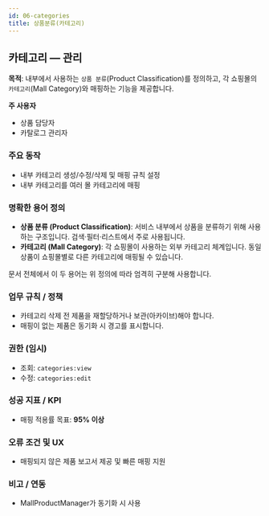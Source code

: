 ```yaml
---
id: 06-categories
title: 상품분류(카테고리)
---
```


## 카테고리 — 관리

**목적**: 내부에서 사용하는 `상품 분류`(Product Classification)를 정의하고, 각 쇼핑몰의 `카테고리`(Mall Category)와 매핑하는 기능을 제공합니다.

**주 사용자**

- 상품 담당자
- 카탈로그 관리자

### 주요 동작

- 내부 카테고리 생성/수정/삭제 및 매핑 규칙 설정
- 내부 카테고리를 여러 몰 카테고리에 매핑

### 명확한 용어 정의

- **상품 분류 (Product Classification)**: 서비스 내부에서 상품을 분류하기 위해 사용하는 구조입니다. 검색·필터·리스트에서 주로 사용됩니다.
- **카테고리 (Mall Category)**: 각 쇼핑몰이 사용하는 외부 카테고리 체계입니다. 동일 상품이 쇼핑몰별로 다른 카테고리에 매핑될 수 있습니다.

문서 전체에서 이 두 용어는 위 정의에 따라 엄격히 구분해 사용합니다.

### 업무 규칙 / 정책

- 카테고리 삭제 전 제품을 재할당하거나 보관(아카이브)해야 합니다.
- 매핑이 없는 제품은 동기화 시 경고를 표시합니다.

### 권한 (임시)

- 조회: `categories:view`
- 수정: `categories:edit`

### 성공 지표 / KPI

- 매핑 적용률 목표: **95% 이상**

### 오류 조건 및 UX

- 매핑되지 않은 제품 보고서 제공 및 빠른 매핑 지원

### 비고 / 연동

- MallProductManager가 동기화 시 사용
